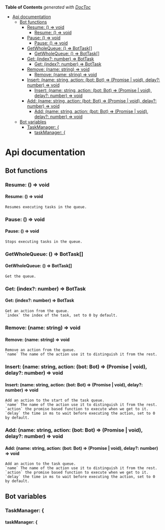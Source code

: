 <!-- START doctoc generated TOC please keep comment here to allow auto update -->
<!-- DON'T EDIT THIS SECTION, INSTEAD RE-RUN doctoc TO UPDATE -->
**Table of Contents**  *generated with [DocToc](https://github.com/thlorenz/doctoc)*

- [Api documentation](#api-documentation)
  - [Bot functions](#bot-functions)
    - [Resume: () => void](#resume---void)
      - [Resume: () => void](#resume---void-1)
    - [Pause: () => void](#pause---void)
      - [Pause: () => void](#pause---void-1)
    - [GetWholeQueue: () => BotTask[]](#getwholequeue---bottask)
      - [GetWholeQueue: () => BotTask[]](#getwholequeue---bottask-1)
    - [Get: (index?: number) => BotTask](#get-index-number--bottask)
      - [Get: (index?: number) => BotTask](#get-index-number--bottask-1)
    - [Remove: (name: string) => void](#remove-name-string--void)
      - [Remove: (name: string) => void](#remove-name-string--void-1)
    - [Insert: (name: string, action: (bot: Bot) => (Promise<any> | void), delay?: number) => void](#insert-name-string-action-bot-bot--promiseany--void-delay-number--void)
      - [Insert: (name: string, action: (bot: Bot) => (Promise<any> | void), delay?: number) => void](#insert-name-string-action-bot-bot--promiseany--void-delay-number--void-1)
    - [Add: (name: string, action: (bot: Bot) => (Promise<any> | void), delay?: number) => void](#add-name-string-action-bot-bot--promiseany--void-delay-number--void)
      - [Add: (name: string, action: (bot: Bot) => (Promise<any> | void), delay?: number) => void](#add-name-string-action-bot-bot--promiseany--void-delay-number--void-1)
  - [Bot variables](#bot-variables)
    - [TaskManager: {](#taskmanager-)
      - [taskManager: {](#taskmanager-)

<!-- END doctoc generated TOC please keep comment here to allow auto update -->

# Api documentation

## Bot functions

### Resume: () => void

#### Resume: () => void
	Resumes executing tasks in the queue.

### Pause: () => void

#### Pause: () => void
	Stops executing tasks in the queue.

### GetWholeQueue: () => BotTask[]

#### GetWholeQueue: () => BotTask[]
	Get the queue.

### Get: (index?: number) => BotTask

#### Get: (index?: number) => BotTask
	Get an action from the queue.
	`index` the index of the task, set to 0 by default.

### Remove: (name: string) => void

#### Remove: (name: string) => void
	Remove an action from the queue.
	`name` The name of the action use it to distinguish it from the rest.

### Insert: (name: string, action: (bot: Bot) => (Promise<any> | void), delay?: number) => void

#### Insert: (name: string, action: (bot: Bot) => (Promise<any> | void), delay?: number) => void
	Add an action to the start of the task queue.
	`name` The name of the action use it to distinguish it from the rest.
	`action` the promise based function to execute when we get to it.
	`delay` the time in ms to wait before executing the action, set to 0 by default.

### Add: (name: string, action: (bot: Bot) => (Promise<any> | void), delay?: number) => void

#### Add: (name: string, action: (bot: Bot) => (Promise<any> | void), delay?: number) => void
	Add an action to the task queue.
	`name` The name of the action use it to distinguish it from the rest.
	`action` the promise based function to execute when we get to it.
	`delay` the time in ms to wait before executing the action, set to 0 by default.

## Bot variables

### TaskManager: {

#### taskManager: {
